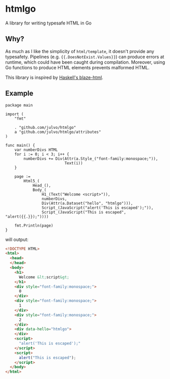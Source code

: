 # htmlgo
A library for writing typesafe HTML in Go

## Why?
As much as I like the simplicity of `html/template`, it doesn't provide any typesafety.
Pipelines (e.g. `{{.DoesNotExist.Values}}`) can produce errors at runtime, which could have been caught during compilation.
Moreover, using Go functions to produce HTML elements prevents malformed HTML.

This library is inspired by [Haskell's blaze-html](http://hackage.haskell.org/package/blaze-html).

## Example

```golang
package main

import (
    "fmt"

    . "github.com/julvo/htmlgo"
    a "github.com/julvo/htmlgo/attributes"
)

func main() {
    var numberDivs HTML
    for i := 0; i < 3; i++ {
        numberDivs += Div(Attr(a.Style_("font-family:monospace;")),
                          Text(i))
    }

    page :=
        Html5_(
            Head_(),
            Body_(
                H1_(Text("Welcome <script>")),
                numberDivs,
                Div(Attr(a.Dataset("hello", "htmlgo"))),
                Script_(JavaScript("alert('This is escaped');")),
                Script_(JavaScript("This is escaped", "alert({{.}});"))))

    fmt.Println(page)
}

```
will output:

```html
<!DOCTYPE HTML>
<html>
  <head>
  </head>
  <body>
    <h1>
      Welcome &lt;script&gt;
    </h1>
    <div style="font-family:monospace;">
      0
    </div>
    <div style="font-family:monospace;">
      1
    </div>
    <div style="font-family:monospace;">
      2
    </div>
    <div data-hello="htmlgo">
    </div>
    <script>
      "alert('This is escaped');"
    </script>
    <script>
      alert("This is escaped");
    </script>
  </body>
</html>
```
